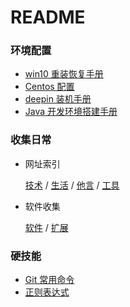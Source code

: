 # README

### 环境配置

- [win10 重装恢复手册](?win10-重装恢复手册.md)
- [Centos 配置](?Centos-配置.md)
- [deepin 装机手册](?deepin-装机手册.md)  
- [Java 开发环境搭建手册](?Java-开发环境搭建手册.md)  

### 收集日常

- 网址索引

    [技术](?url/技术.md)  /  [生活](?url/生活.md)  /  [他言](?url/他言.md)  /  [工具](?url/工具.md)

- 软件收集

    [软件](?software/软件收集.md)  /   [扩展](?software/软件扩展.md)

### 硬技能

- [Git 常用命令](?Git-常用命令.md)     
- [正则表达式](?正则表达式.md)  
